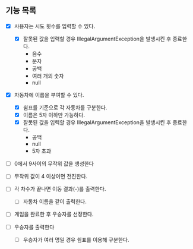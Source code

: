 ## 기능 목록

- [x] 사용자는 시도 횟수를 입력할 수 있다.
    - [x] 잘못된 값을 입력할 경우 IllegalArgumentException을 발생시킨 후 종료한다.
        - 음수
        - 문자
        - 공백
        - 여러 개의 숫자
        - null
- [x] 자동차에 이름을 부여할 수 있다.
    - [x] 쉼표를 기준으로 각 자동차를 구분한다.
    - [x] 이름은 5자 이하만 가능하다.
    - [x] 잘못된 값을 입력할 경우 IllegalArgumentException을 발생시킨 후 종료한다.
        - 공백
        - null
        - 5자 초과

- [ ] 0에서 9사이의 무작위 값을 생성한다
- [ ] 무작위 값이 4 이상이면 전진한다.

- [ ] 각 차수가 끝나면 이동 결과(-)를 출력한다.
    - [ ] 자동차 이름을 같이 출력한다.

- [ ] 게임을 완료한 후 우승자를 선정한다.
- [ ] 우승자를 출력한다
    - [ ] 우승자가 여러 명일 경우 쉼표를 이용해 구분한다.